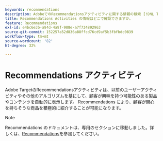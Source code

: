 ```yaml
---
keywords: recommendations
description: AdobeでのRecommendationsアクティビティに関する情報の検索 [!DNL Target] 以前のユーザーアクティビティを基にして、顧客が興味を持つ可能性のある製品やコンテンツを自動的に表示します。
title: Recommendations Activities の情報はどこで確認できますか。
feature: Recommendations
exl-id: e4bc6e3b-a84d-4a8f-988e-a7f734892963
source-git-commit: 152257a52d836a88ffcd76cd9af5b3fbfbdc0839
workflow-type: tm+mt
source-wordcount: '82'
ht-degree: 32%

---
```


# Recommendations アクティビティ

Adobe TargetのRecommendationsアクティビティは、以前のユーザーアクティビティやその他のアルゴリズムを基にして、顧客が興味を持つ可能性のある製品やコンテンツを自動的に表示します。 Recommendations により、顧客が関心を持ちそうな商品を積極的に紹介することが可能になります。

>[!NOTE]
>
>Recommendations のドキュメントは、専用のセクションに移動しました。詳しくは、[Recommendations](/help/main/c-recommendations/recommendations.md#concept_7556C8A4543942F2A77B13A29339C0C0)を参照してください。
